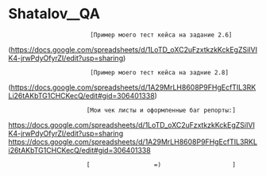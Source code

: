 # Shatalov__QA
                           [Пример моего тест кейса на задание 2.6]
(https://docs.google.com/spreadsheets/d/1LoTD_oXC2uFzxtkzkKckEgZSiIVIK4-jrwPdyOfyrZI/edit?usp=sharing)

                           [Пример моего тест кейса на задние 2.8]
(https://docs.google.com/spreadsheets/d/1A29MrLH8608P9FHgEcfTIL3RKLi26tAKbTG1CHCKecQ/edit#gid=306401338)

                          [Мои чек листы и оформленные баг репорты:]
https://docs.google.com/spreadsheets/d/1LoTD_oXC2uFzxtkzkKckEgZSiIVIK4-jrwPdyOfyrZI/edit?usp=sharing
https://docs.google.com/spreadsheets/d/1A29MrLH8608P9FHgEcfTIL3RKLi26tAKbTG1CHCKecQ/edit#gid=306401338

                          [                  =)                    ]